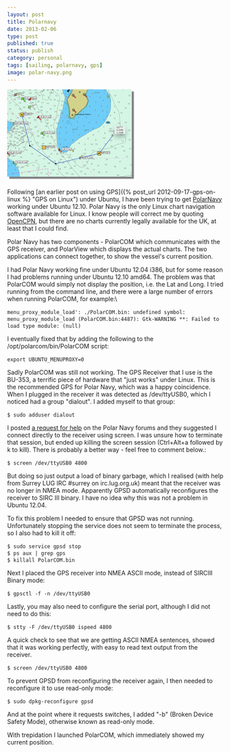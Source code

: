 ```yaml
--- 
layout: post 
title: Polarnavy
date: 2013-02-06
type: post 
published: true 
status: publish
category: personal
tags: [sailing, polarnavy, gps]
image: polar-navy.png
---
```


<img src="/assets/polar-navy.png" class="image-right" alt="Polar Navy">

Following [an earlier post on using GPS]({% post_url 2012-09-17-gps-on-linux %} "GPS on Linux") under Ubuntu, I have been
trying to get [PolarNavy](http://www.polarnavy.com/ "Polar Navy")
working under Ubuntu 12.10. Polar Navy is the only Linux chart
navigation software available for Linux. I know people will correct me
by quoting [OpenCPN](http://opencpn.org/ "OpenCPN"), but there are no
charts currently legally available for the UK, at least that I could
find.

<!--more-->

Polar Navy has two components - PolarCOM which communicates with the GPS
receiver, and PolarView which displays the actual charts. The two
applications can connect together, to show the vessel's current
position.

I had Polar Navy working fine under Ubuntu 12.04 i386, but for some
reason I had problems running under Ubuntu 12.10 amd64. The problem was
that PolarCOM would simply not display the position, i.e. the Lat and
Long. I tried running from the command line, and there were a large
number of errors when running PolarCOM, for example:\

    menu_proxy_module_load': ./PolarCOM.bin: undefined symbol: menu_proxy_module_load (PolarCOM.bin:4487): Gtk-WARNING **: Failed to load type module: (null)

I eventually fixed that by adding the following to the
/opt/polarcom/bin/PolarCOM script:

    export UBUNTU_MENUPROXY=0

Sadly PolarCOM was still not working. The GPS Receiver that I use is the
BU-353, a terrific piece of hardware that "just works" under Linux. This
is the recommended GPS for Polar Navy, which was a happy coincidence.
When I plugged in the receiver it was detected as /dev/ttyUSB0, which I
noticed had a group "dialout". I added myself to that group:

    $ sudo adduser dialout

I posted [a request for help](http://support.polarnavy.com/forum/read.php?1,494 "PolarNavy support")
on the Polar Navy forums and they suggested I connect directly to the
receiver using screen. I was unsure how to terminate that session, but
ended up killing the screen session (Ctrl+Alt+a followed by k to kill).
There is probably a better way - feel free to comment below.:

    $ screen /dev/ttyUSB0 4800

But doing so just output a load of binary garbage, which I realised
(with help from Surrey LUG IRC \#surrey on irc.lug.org.uk) meant that
the receiver was no longer in NMEA mode. Apparently GPSD automatically
reconfigures the receiver to SIRC III binary. I have no idea why this
was not a problem in Ubuntu 12.04.

To fix this problem I needed to ensure that GPSD was not running.
Unfortunately stopping the service does not seem to terminate the
process, so I also had to kill it off:

    $ sudo service gpsd stop
    $ ps aux | grep gps
    $ killall PolarCOM.bin

Next I placed the GPS receiver into NMEA ASCII mode, instead of SIRCIII
Binary mode:

    $ gpsctl -f -n /dev/ttyUSB0

Lastly, you may also need to configure the serial port, although I did
not need to do this:

    $ stty -F /dev/ttyUSB0 ispeed 4800

A quick check to see that we are getting ASCII NMEA sentences, showed
that it was working perfectly, with easy to read text output from the
receiver.

    $ screen /dev/ttyUSB0 4800

To prevent GPSD from reconfiguring the receiver again, I then needed to
reconfigure it to use read-only mode:

    $ sudo dpkg-reconfigure gpsd

And at the point where it requests switches, I added "-b" (Broken Device
Safety Mode), otherwise known as read-only mode.

With trepidation I launched PolarCOM, which immediately showed my
current position.

